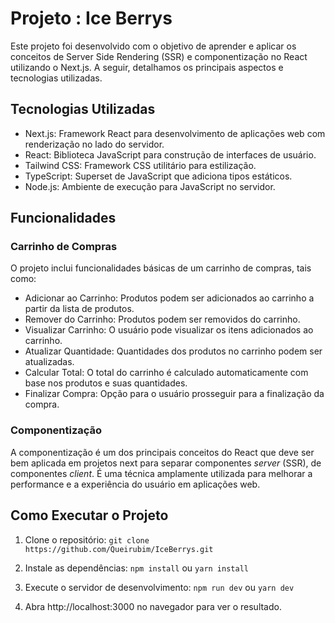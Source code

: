 # Projeto : Ice Berrys

Este projeto foi desenvolvido com o objetivo de aprender e aplicar os conceitos de Server Side Rendering (SSR) e componentização no React utilizando o Next.js. A seguir, detalhamos os principais aspectos e tecnologias utilizadas.

## Tecnologias Utilizadas
- Next.js: Framework React para desenvolvimento de aplicações web com renderização no lado do servidor.
- React: Biblioteca JavaScript para construção de interfaces de usuário.
- Tailwind CSS: Framework CSS utilitário para estilização.
- TypeScript: Superset de JavaScript que adiciona tipos estáticos.
- Node.js: Ambiente de execução para JavaScript no servidor.

## Funcionalidades

### Carrinho de Compras
O projeto inclui funcionalidades básicas de um carrinho de compras, tais como:

* Adicionar ao Carrinho: Produtos podem ser adicionados ao carrinho a partir da lista de produtos.
* Remover do Carrinho: Produtos podem ser removidos do carrinho.
* Visualizar Carrinho: O usuário pode visualizar os itens adicionados ao carrinho.
* Atualizar Quantidade: Quantidades dos produtos no carrinho podem ser atualizadas.
* Calcular Total: O total do carrinho é calculado automaticamente com base nos produtos e suas quantidades.
* Finalizar Compra: Opção para o usuário prosseguir para a finalização da compra.

### Componentização
A componentização é um dos principais conceitos do React que deve ser bem aplicada em projetos next para separar componentes *server* (SSR), de componentes *client*. É uma técnica amplamente
utilizada para melhorar a performance e a experiência do usuário em aplicações web.

## Como Executar o Projeto

1. Clone o repositório:
``git clone https://github.com/Queirubim/IceBerrys.git``

2. Instale as dependências:
```npm install``` ou  ```yarn install```

3. Execute o servidor de desenvolvimento:
```npm run dev``` ou ```yarn dev```

4. Abra http://localhost:3000 no navegador para ver o resultado.
